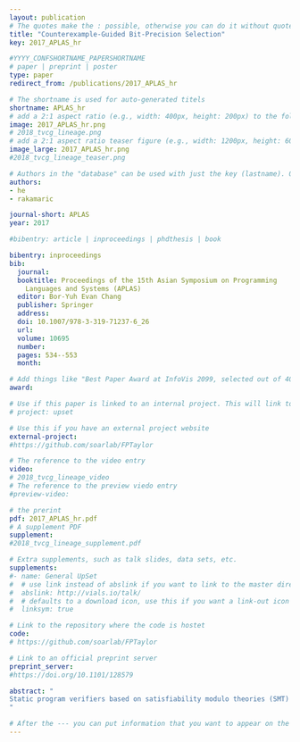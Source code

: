 ```yaml
---
layout: publication
# The quotes make the : possible, otherwise you can do it without quotes
title: "Counterexample-Guided Bit-Precision Selection"
key: 2017_APLAS_hr

#YYYY_CONFSHORTNAME_PAPERSHORTNAME
# paper | preprint | poster
type: paper
redirect_from: /publications/2017_APLAS_hr

# The shortname is used for auto-generated titels
shortname: APLAS_hr
# add a 2:1 aspect ratio (e.g., width: 400px, height: 200px) to the folder /assets/images/papers/
image: 2017_APLAS_hr.png
# 2018_tvcg_lineage.png
# add a 2:1 aspect ratio teaser figure (e.g., width: 1200px, height: 600px) to the folder /assets/images/papers/
image_large: 2017_APLAS_hr.png
#2018_tvcg_lineage_teaser.png

# Authors in the "database" can be used with just the key (lastname). Others can be written properly.
authors:
- he
- rakamaric

journal-short: APLAS
year: 2017

#bibentry: article | inproceedings | phdthesis | book

bibentry: inproceedings
bib:
  journal:
  booktitle: Proceedings of the 15th Asian Symposium on Programming
    Languages and Systems (APLAS)
  editor: Bor-Yuh Evan Chang
  publisher: Springer
  address: 
  doi: 10.1007/978-3-319-71237-6_26
  url: 
  volume: 10695
  number: 
  pages: 534--553
  month: 

# Add things like "Best Paper Award at InfoVis 2099, selected out of 4000 submissions"
award:

# Use if this paper is linked to an internal project. This will link to the project site
# project: upset

# Use this if you have an external project website
external-project:
#https://github.com/soarlab/FPTaylor

# The reference to the video entry
video:
# 2018_tvcg_lineage_video
# The reference to the preview viedo entry
#preview-video:

# the prerint
pdf: 2017_APLAS_hr.pdf
# A supplement PDF
supplement: 
#2018_tvcg_lineage_supplement.pdf

# Extra supplements, such as talk slides, data sets, etc.
supplements:
#- name: General UpSet
#  # use link instead of abslink if you want to link to the master directory
#  abslink: http://vials.io/talk/
#  # defaults to a download icon, use this if you want a link-out icon
#  linksym: true

# Link to the repository where the code is hostet
code:
# https://github.com/soarlab/FPTaylor

# Link to an official preprint server
preprint_server: 
#https://doi.org/10.1101/128579

abstract: "
Static program verifiers based on satisfiability modulo theories (SMT) solvers often trade precision for scalability to be able to handle large programs. A popular trade-off is to model bitwise operations, which are expensive for SMT solving, using uninterpreted functions over integers. Such an over-approximation improves scalability, but can introduce undesirable false alarms in the presence of bitwise operations that are common in, for example, low-level systems software. In this paper, we present our approach to diagnose the spurious counterexamples caused by this trade-off, and leverage the learned information to lazily and gradually refine the precision of reasoning about bitwise operations in the whole program. Our main insight is to employ a simple and fast type analysis to transform both a counterexample and program into their more precise versions that block the diagnosed spurious counterexample. We implement our approach in the SMACK software verifier, and evaluate it on the benchmark suite from the International Competition on Software Verification (SV-COMP). The evaluation shows that we significantly reduce the number of false alarms while maintaining scalability.
"

# After the --- you can put information that you want to appear on the website using markdown formatting or HTML. A good example are acknowledgements, extra references, an erratum, etc.
---
```

